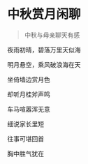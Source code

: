 # 中秋赏月闲聊

> 中秋与母亲聊天有感

夜雨初晴，碧落万里天似海

明月悬空，乘风破浪海在天

坐倚墙边赏月色

却听月桂斧声鸣

车马喧嚣浑无意

细说家长里短

往事可堪回首

胸中胜气犹在